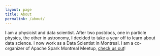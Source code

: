 ```yaml
---
layout: page
title: About
permalink: /about/
---
```


I am a physicist and data scientist.  After two postdocs, one in particle physics, the other in astronomy, I decided to take a year off to learn about data science. I now work as a Data Scientist in Montreal.  I am a co-organizer of Apache Spark Montreal Meetup, [check us out](http://www.meetup.com/Montreal-Apache-Spark-Meetup/)! 
